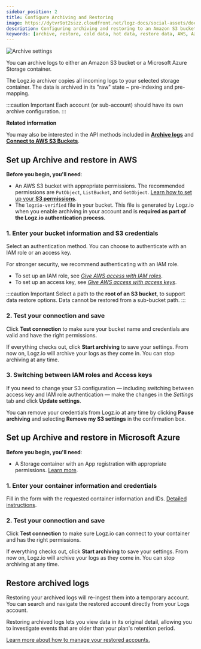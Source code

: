 ```yaml
---
sidebar_position: 2
title: Configure Archiving and Restoring
image: https://dytvr9ot2sszz.cloudfront.net/logz-docs/social-assets/docs-social.jpg
description: Configuring archiving and restoring to an Amazon S3 bucket or a Microsoft Azure Storage container
keywords: [archive, restore, cold data, hot data, restore data, AWS, Azure, microsoft azure, s3 bucket]
---
```




![Archive settings](https://dytvr9ot2sszz.cloudfront.net/logz-docs/archive-and-restore/azure-aws-archive.png)

You can archive logs to either an Amazon S3 bucket or a Microsoft Azure Storage container.

The Logz.io archiver copies all incoming logs to your selected storage container. The data is archived in its "raw" state ~ pre-indexing and pre-mapping.

:::caution Important
Each account (or sub-account) should have its own archive configuration.
:::



**Related information**

You may also be interested in the API methods included in [**Archive logs**](https://api-docs.logz.io/docs/logz/archive-logs/) and [**Connect to AWS S3 Buckets**](https://api-docs.logz.io/docs/logz/connect-to-s-3-buckets/).

## Set up Archive and restore in AWS



**Before you begin, you'll need**:

* An AWS S3 bucket with appropriate permissions. The recommended permissions are `PutObject`, `ListBucket`, and `GetObject`. [Learn how to set up your **S3 permissions**](https://docs.logz.io/docs/user-guide/data-hub/archive-restore/set-s3-permissions/).
* The `logzio-verified` file in your bucket. This file is generated by Logz.io when you enable archiving in your account and is **required as part of the Logz.io authentication process**.

### 1. Enter your bucket information and S3 credentials

Select an authentication method. You can choose to authenticate with an IAM role
or an access key.

For stronger security,
we recommend authenticating with an IAM role.


* To set up an IAM role, see
  [_Give AWS access with IAM roles_](/docs/user-guide/admin/give-aws-access-with-iam-roles).
* To set up an access key, see
  [_Give AWS access with access keys_](/docs/user-guide/admin/give-aws-access-with-access-keys).

:::caution Important
Select a path to the **root of an S3 bucket**, to support data restore options. Data cannot be restored from a sub-bucket path.
:::

### 2. Test your connection and save

Click **Test connection** to make sure your bucket name and credentials
are valid and have the right permissions.

If everything checks out, click **Start archiving** to save your settings.
From now on, Logz.io will archive your logs as they come in.
You can stop archiving at any time.

### 3. Switching between IAM roles and Access keys

If you need to change your S3 configuration —
including switching between access key and IAM role authentication —
make the changes in the _Settings_ tab and click **Update settings**.

You can remove your credentials from Logz.io at any time
by clicking **Pause archiving**
and selecting **Remove my S3 settings** in the confirmation box.



## Set up Archive and restore in Microsoft Azure


**Before you begin, you'll need**:

* A Storage container with an App registration with appropriate permissions. [Learn more](https://docs.logz.io/docs/user-guide/data-hub/archive-restore/azure-blob-permissions/#minimal-permissions).


### 1. Enter your container information and credentials

Fill in the form with the requested container information and IDs. [Detailed instructions](https://docs.logz.io/docs/user-guide/data-hub/archive-restore/azure-blob-permissions/).

### 2. Test your connection and save

Click **Test connection** to make sure Logz.io can connect to your container and has the right permissions.

If everything checks out, click **Start archiving** to save your settings.
From now on, Logz.io will archive your logs as they come in.
You can stop archiving at any time.



## Restore archived logs


Restoring your archived logs will re-ingest them into a temporary account. You can search and navigate the restored account directly from your Logs account.

Restoring archived logs lets you view data in its original detail, allowing you to investigate events that are older than your plan's retention period.

[Learn more about how to manage your restored accounts.](https://docs.logz.io/docs/user-guide/data-hub/archive-restore/restore-archived-logs/)



